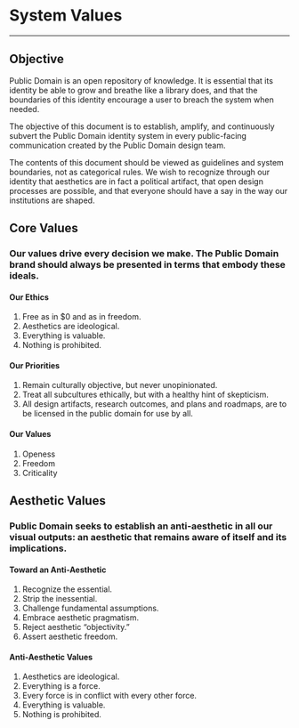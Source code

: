 # System Values
---

## Objective

Public Domain is an open repository of knowledge. It is essential that its identity be able to grow and breathe like a library does, and that the boundaries of this identity encourage a user to breach the system when needed.

The objective of this document is to establish, amplify, and continuously subvert the Public Domain identity system in every public-facing communication created by the Public Domain design team.

The contents of this document should be viewed as guidelines and system boundaries, not as categorical rules.
We wish to recognize through our identity that aesthetics are in fact a political artifact, that open design processes are possible, and that everyone should have a say in the way our institutions are shaped.


## Core Values
### Our values drive every decision we make. The Public Domain brand should always be presented in terms that embody these ideals.

#### Our Ethics
1. Free as in $0 and as in freedom.
2. Aesthetics are ideological.
3. Everything is valuable.
4. Nothing is prohibited.

#### Our Priorities
1. Remain culturally objective, but never unopinionated.
2. Treat all subcultures ethically, but with a healthy hint of skepticism.
3. All design artifacts, research outcomes, and plans and roadmaps, are to be licensed in the public domain for use by all.

#### Our Values
1. Openess
2. Freedom
3. Criticality

## Aesthetic Values
### Public Domain seeks to establish an anti-aesthetic in all our visual outputs: an aesthetic that remains aware of itself and its implications.
#### Toward an Anti-Aesthetic
1. Recognize the essential.
2. Strip the inessential.
3. Challenge fundamental assumptions.
4. Embrace aesthetic pragmatism.
5. Reject aesthetic “objectivity.”
6. Assert aesthetic freedom.
#### Anti-Aesthetic Values
1. Aesthetics are ideological.
2. Everything is a force.
3. Every force is in conflict with every other force.
4. Everything is valuable.
5. Nothing is prohibited.
